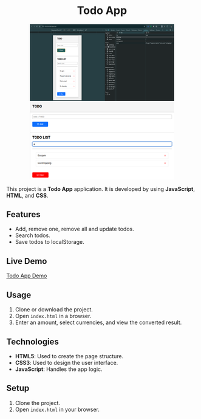 <h1 align="center">Todo App </h1>
<p align="center">
 <img width="380" height="202" alt="image" src="https://github.com/Tarikdirek/Todo-App/blob/master/todo1.png">
 <img width="380"  alt="image" src="https://github.com/Tarikdirek/Todo-App/blob/master/todo2.png">
</p>



This project is a **Todo App** application. It is developed by using **JavaScript**, **HTML**, and **CSS**.

## Features
- Add, remove one, remove all and update todos.
- Search todos.
- Save todos to localStorage.

## Live Demo
[Todo App Demo](https://todo-wapp.netlify.app/)

## Usage
1. Clone or download the project.
2. Open `index.html` in a browser.
3. Enter an amount, select currencies, and view the converted result.

## Technologies
- **HTML5**: Used to create the page structure.
- **CSS3**: Used to design the user interface.
- **JavaScript**: Handles the app logic.

## Setup
1. Clone the project.
2. Open `index.html` in your browser.

